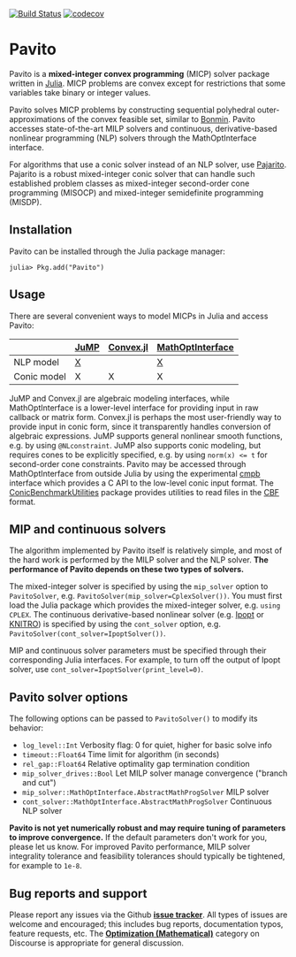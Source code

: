 [![Build Status](https://travis-ci.com/jump-dev/Pavito.jl.svg?branch=master)](https://travis-ci.com/jump-dev/Pavito.jl) [![codecov](https://codecov.io/gh/jump-dev/Pavito.jl/branch/master/graph/badge.svg)](https://codecov.io/gh/jump-dev/Pavito.jl)

# Pavito

Pavito is a **mixed-integer convex programming** (MICP) solver package written in [Julia](http://julialang.org/). MICP problems are convex except for restrictions that some variables take binary or integer values.

Pavito solves MICP problems by constructing sequential polyhedral outer-approximations of the convex feasible set, similar to [Bonmin](https://projects.coin-or.org/Bonmin). Pavito accesses state-of-the-art MILP solvers and continuous, derivative-based nonlinear programming (NLP) solvers through the MathOptInterface interface.

For algorithms that use a conic solver instead of an NLP solver, use [Pajarito](https://github.com/jump-dev/Pajarito.jl). Pajarito is a robust mixed-integer conic solver that can handle such established problem classes as mixed-integer second-order cone programming (MISOCP) and mixed-integer semidefinite programming (MISDP).

## Installation

Pavito can be installed through the Julia package manager:
```
julia> Pkg.add("Pavito")
```

## Usage

There are several convenient ways to model MICPs in Julia and access Pavito:

|             | [JuMP][JuMP-url]  | [Convex.jl][convex-url]  | [MathOptInterface][moi-url]  |
|-------------|-------------------|--------------------------|------------------------------|
| NLP model   | [X][JuMP-nlp-url] |                          | [X][moi-nlp-url]             |
| Conic model | X                 | X                        | X                            |

[moi-nlp-url]: https://jump.dev/MathOptInterface.jl/dev/apireference/#Nonlinear-programming-(NLP)-1
[JuMP-url]: https://github.com/jump-dev/JuMP.jl
[JuMP-nlp-url]: https://jump.dev/JuMP.jl/dev/nlp/
[convex-url]: https://github.com/jump-dev/Convex.jl
[moi-url]: https://github.com/jump-dev/MathOptInterface.jl

JuMP and Convex.jl are algebraic modeling interfaces, while MathOptInterface is a lower-level interface for providing input in raw callback or matrix form. Convex.jl is perhaps the most user-friendly way to provide input in conic form, since it transparently handles conversion of algebraic expressions. JuMP supports general nonlinear smooth functions, e.g. by using `@NLconstraint`. JuMP also supports conic modeling, but requires cones to be explicitly specified, e.g. by using `norm(x) <= t` for second-order cone constraints. Pavito may be accessed through MathOptInterface from outside Julia by using the experimental [cmpb](https://github.com/mlubin/cmpb) interface which provides a C API to the low-level conic input format. The [ConicBenchmarkUtilities](https://github.com/mlubin/ConicBenchmarkUtilities.jl) package provides utilities to read files in the [CBF](http://cblib.zib.de/) format.

## MIP and continuous solvers

The algorithm implemented by Pavito itself is relatively simple, and most of the hard work is performed by the MILP solver and the NLP solver. **The performance of Pavito depends on these two types of solvers.**

The mixed-integer solver is specified by using the `mip_solver` option to `PavitoSolver`, e.g. `PavitoSolver(mip_solver=CplexSolver())`. You must first load the Julia package which provides the mixed-integer solver, e.g. `using CPLEX`. The continuous derivative-based nonlinear solver (e.g. [Ipopt](https://projects.coin-or.org/Ipopt) or [KNITRO](http://www.ziena.com/knitro.htm)) is specified by using the `cont_solver` option, e.g. `PavitoSolver(cont_solver=IpoptSolver())`.

MIP and continuous solver parameters must be specified through their corresponding Julia interfaces. For example, to turn off the output of Ipopt solver, use `cont_solver=IpoptSolver(print_level=0)`.

## Pavito solver options

The following options can be passed to `PavitoSolver()` to modify its behavior:

  * `log_level::Int` Verbosity flag: 0 for quiet, higher for basic solve info
  * `timeout::Float64` Time limit for algorithm (in seconds)
  * `rel_gap::Float64` Relative optimality gap termination condition
  * `mip_solver_drives::Bool` Let MILP solver manage convergence ("branch and cut")
  * `mip_solver::MathOptInterface.AbstractMathProgSolver` MILP solver
  * `cont_solver::MathOptInterface.AbstractMathProgSolver` Continuous NLP solver

**Pavito is not yet numerically robust and may require tuning of parameters to improve convergence.** If the default parameters don't work for you, please let us know. For improved Pavito performance, MILP solver integrality tolerance and feasibility tolerances should typically be tightened, for example to `1e-8`.

## Bug reports and support

Please report any issues via the Github **[issue tracker]**. All types of issues are welcome and encouraged; this includes bug reports, documentation typos, feature requests, etc. The **[Optimization (Mathematical)]** category on Discourse is appropriate for general discussion.

[issue tracker]: https://github.com/jump-dev/Pavito.jl/issues
[Optimization (Mathematical)]: https://discourse.julialang.org/c/domain/opt
